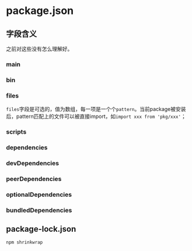 # package.json

## 字段含义
之前对这些没有怎么理解好。

### main

### bin

### files
`files`字段是可选的，值为数组，每一项是一个个`pattern`。当前package被安装后，pattern匹配上的文件可以被直接import，如`import xxx from 'pkg/xxx'`；

### scripts

### dependencies

### devDependencies

### peerDependencies

### optionalDependencies

### bundledDependencies

## package-lock.json
```shell
npm shrinkwrap
```
